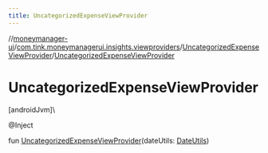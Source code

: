 ```yaml
---
title: UncategorizedExpenseViewProvider
---
```

//[moneymanager-ui](../../../index.html)/[com.tink.moneymanagerui.insights.viewproviders](../index.html)/[UncategorizedExpenseViewProvider](index.html)/[UncategorizedExpenseViewProvider](-uncategorized-expense-view-provider.html)



# UncategorizedExpenseViewProvider



[androidJvm]\




@Inject



fun [UncategorizedExpenseViewProvider](-uncategorized-expense-view-provider.html)(dateUtils: [DateUtils](../../se.tink.utils/-date-utils/index.html))




